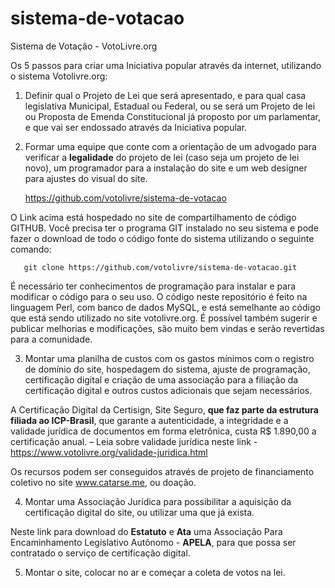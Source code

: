 sistema-de-votacao
==================

Sistema de Votação - VotoLivre.org

Os 5 passos para criar uma Iniciativa popular através da internet, utilizando o sistema Votolivre.org:

1.   Definir qual o Projeto de Lei que será apresentado, e para qual casa legislativa Municipal, Estadual ou Federal, ou se será um Projeto de lei ou  Proposta de Emenda Constitucional já proposto por um parlamentar, e que vai ser endossado através da Iniciativa popular.
 
2.   Formar uma equipe que conte com a orientação de um advogado para verificar a **legalidade** do projeto de lei (caso seja um projeto de lei novo),  um programador para a instalação do site e um web designer para ajustes do visual do site.
 
       https://github.com/votolivre/sistema-de-votacao
 
   O Link acima está hospedado no site de compartilhamento de código GITHUB. Você precisa ter o programa GIT instalado no seu sistema e pode fazer o download de todo o código fonte do sistema utilizando o seguinte comando:
 
       git clone https://github.com/votolivre/sistema-de-votacao.git
 
   É necessário ter conhecimentos de programação para instalar e para modificar o código para o seu uso. O código neste repositório é feito na linguagem Perl, com banco de dados MySQL, e está semelhante ao código que está sendo utilizado no site votolivre.org. É possível também sugerir e publicar melhorias e modificações, são muito bem vindas e serão revertidas para a comunidade.
 
3.   Montar uma planilha de custos com os gastos mínimos com o registro de domínio do site, hospedagem do sistema, ajuste de programação, certificação  digital e criação de uma associação para a filiação da certificação digital e outros custos adicionais que sejam necessários.
 
   A Certificação Digital da Certisign, Site Seguro, **que faz parte da estrutura filiada ao ICP-Brasil**, que garante a autenticidade, a integridade e a validade jurídica de documentos em forma eletrônica, custa R$ 1.890,00 a certificação anual. – Leia sobre  validade jurídica neste link - https://www.votolivre.org/validade-juridica.html
 
   Os recursos podem ser conseguidos através de projeto de financiamento coletivo no site www.catarse.me, ou doação.
 
4.   Montar uma Associação Jurídica para possibilitar a aquisição da certificação digital do site, ou utilizar uma que já exista.
 
   Neste link para download do **Estatuto** e **Ata** uma Associação Para Encaminhamento Legislativo Autônomo - **APELA**, para que possa ser contratado o serviço de certificação digital. 
 
5.   Montar o site, colocar no ar e começar a coleta de votos na lei.




